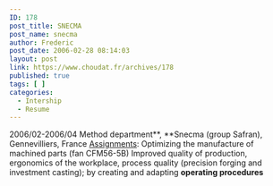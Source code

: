 ```yaml
---
ID: 178
post_title: SNECMA
post_name: snecma
author: Frederic
post_date: 2006-02-28 08:14:03
layout: post
link: https://www.choudat.fr/archives/178
published: true
tags: [ ]
categories:
  - Intership
  - Resume
---
```

2006/02-2006/04 Method department**, **Snecma (group Safran), Gennevilliers, France <u>Assignments</u>: Optimizing the manufacture of machined parts (fan CFM56-5B) Improved quality of production, ergonomics of the workplace, process quality (precision forging and investment casting); by creating and adapting **operating procedures**